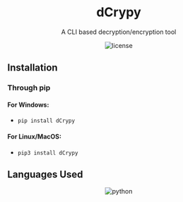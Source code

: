 <h1 align="center">dCrypy</h1>
<p align = "center">
  A CLI based decryption/encryption tool
</p>
<p align = "center">
  <img src = "https://img.shields.io/badge/license-Apache%202-blue" alt = "license"/>
</p>

## Installation
### Through pip
#### For Windows:
- `pip install dCrypy`
#### For Linux/MacOS:
- `pip3 install dCrypy`

## Languages Used
<p align = "center"><img src = "https://camo.githubusercontent.com/8266e817fe07050ce2194a753a903e1a5735fe4f6e64209456e33aa3bc279398/68747470733a2f2f696d672e736869656c64732e696f2f62616467652f707974686f6e2532302d2532333643303130312e7376673f7374796c653d666f722d7468652d6261646765266c6f676f3d707974686f6e266c6f676f436f6c6f723d7768697465" alt = "python"/></p>
